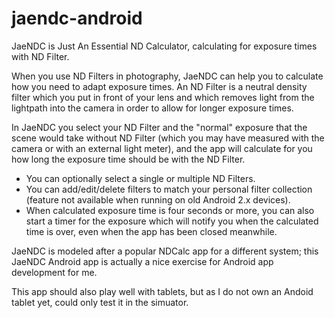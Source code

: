 # jaendc-android
JaeNDC is Just An Essential ND Calculator, calculating for exposure times with ND Filter.

When you use ND Filters in photography, JaeNDC can help you to calculate how you need to adapt exposure times. An ND Filter is a neutral density filter which you put in front of your lens and which removes light from the lightpath into the camera in order to allow for longer exposure times.

In JaeNDC you select your ND Filter and the "normal" exposure that the scene would take without ND Filter (which you may have measured with the camera or with an external light meter), and the app will calculate for you how long the exposure time should be with the ND Filter.

- You can optionally select a single or multiple ND Filters.
- You can add/edit/delete filters to match your personal filter collection (feature not available when running on old Android 2.x devices).
- When calculated exposure time is four seconds or more, you can also start a timer for the exposure which will notify you when the calculated time is over, even when the app has been closed meanwhile.

JaeNDC is modeled after a popular NDCalc app for a different system; this JaeNDC Android app is actually a nice exercise for Android app development for me.

This app should also play well with tablets, but as I do not own an Andoid tablet yet, could only test it in the simuator.
